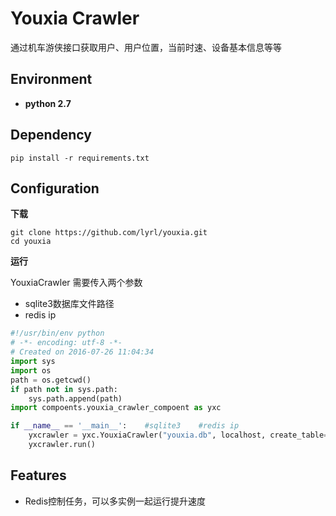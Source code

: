 
# Youxia Crawler 

通过机车游侠接口获取用户、用户位置，当前时速、设备基本信息等等

## Environment ##

- **python 2.7**

## Dependency

```shell
pip install -r requirements.txt
```

## Configuration

**下载**
```shell
git clone https://github.com/lyrl/youxia.git
cd youxia
```
**运行**

YouxiaCrawler 需要传入两个参数
- sqlite3数据库文件路径
- redis ip

```python
#!/usr/bin/env python
# -*- encoding: utf-8 -*-
# Created on 2016-07-26 11:04:34
import sys
import os
path = os.getcwd()
if path not in sys.path:
    sys.path.append(path)
import compoents.youxia_crawler_compoent as yxc

if __name__ == '__main__':	  #sqlite3	  #redis ip
    yxcrawler = yxc.YouxiaCrawler("youxia.db", localhost, create_table=False)
    yxcrawler.run()

```



## Features


* Redis控制任务，可以多实例一起运行提升速度



